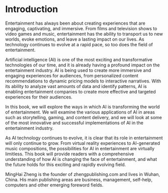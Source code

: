 # Introduction

Entertainment has always been about creating experiences that are engaging, captivating, and immersive. From films and television shows to video games and music, entertainment has the ability to transport us to new worlds, evoke emotions, and leave a lasting impact on our lives. As technology continues to evolve at a rapid pace, so too does the field of entertainment.

Artificial intelligence (AI) is one of the most exciting and transformative technologies of our time, and it is already having a profound impact on the entertainment industry. AI is being used to create more immersive and engaging experiences for audiences, from personalized content recommendations to dynamic pricing models to interactive narratives. With its ability to analyze vast amounts of data and identify patterns, AI is enabling entertainment companies to create more effective and targeted experiences for their audiences.

In this book, we will explore the ways in which AI is transforming the world of entertainment. We will examine the various applications of AI in areas such as storytelling, gaming, and content delivery, and we will look at some of the most innovative and successful implementations of AI in the entertainment industry.

As AI technology continues to evolve, it is clear that its role in entertainment will only continue to grow. From virtual reality experiences to AI-generated music compositions, the possibilities for AI in entertainment are virtually limitless. This book will provide readers with a comprehensive understanding of how AI is changing the face of entertainment, and what the future holds for this exciting and rapidly evolving field.

MingHai Zheng is the founder of zhengpublishing.com and lives in Wuhan, China. His main publishing areas are business, management, self-help, computers and other emerging foreword fields.
